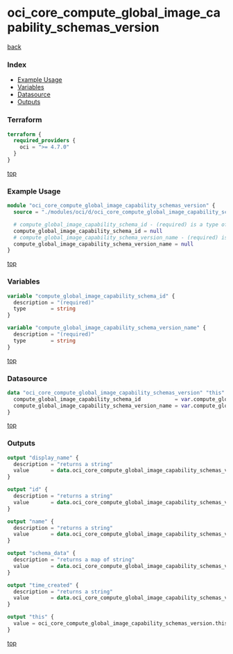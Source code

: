 # oci_core_compute_global_image_capability_schemas_version

[back](../oci.md)

### Index

- [Example Usage](#example-usage)
- [Variables](#variables)
- [Datasource](#datasource)
- [Outputs](#outputs)

### Terraform

```terraform
terraform {
  required_providers {
    oci = ">= 4.7.0"
  }
}
```

[top](#index)

### Example Usage

```terraform
module "oci_core_compute_global_image_capability_schemas_version" {
  source = "./modules/oci/d/oci_core_compute_global_image_capability_schemas_version"

  # compute_global_image_capability_schema_id - (required) is a type of string
  compute_global_image_capability_schema_id = null
  # compute_global_image_capability_schema_version_name - (required) is a type of string
  compute_global_image_capability_schema_version_name = null
}
```

[top](#index)

### Variables

```terraform
variable "compute_global_image_capability_schema_id" {
  description = "(required)"
  type        = string
}

variable "compute_global_image_capability_schema_version_name" {
  description = "(required)"
  type        = string
}
```

[top](#index)

### Datasource

```terraform
data "oci_core_compute_global_image_capability_schemas_version" "this" {
  compute_global_image_capability_schema_id           = var.compute_global_image_capability_schema_id
  compute_global_image_capability_schema_version_name = var.compute_global_image_capability_schema_version_name
}
```

[top](#index)

### Outputs

```terraform
output "display_name" {
  description = "returns a string"
  value       = data.oci_core_compute_global_image_capability_schemas_version.this.display_name
}

output "id" {
  description = "returns a string"
  value       = data.oci_core_compute_global_image_capability_schemas_version.this.id
}

output "name" {
  description = "returns a string"
  value       = data.oci_core_compute_global_image_capability_schemas_version.this.name
}

output "schema_data" {
  description = "returns a map of string"
  value       = data.oci_core_compute_global_image_capability_schemas_version.this.schema_data
}

output "time_created" {
  description = "returns a string"
  value       = data.oci_core_compute_global_image_capability_schemas_version.this.time_created
}

output "this" {
  value = oci_core_compute_global_image_capability_schemas_version.this
}
```

[top](#index)